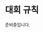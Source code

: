 <script>
document.children[0].children[1].children[0].children[0].remove()
</script>
<!--BEGIN-->

# 대회 규칙

준비중입니다.

<!--END-->